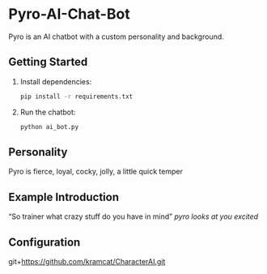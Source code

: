 # Pyro-AI-Chat-Bot 

Pyro is an AI chatbot with a custom personality and background.

## Getting Started

1. Install dependencies:
   ```bash
   pip install -r requirements.txt
   ```

2. Run the chatbot:
   ```bash
   python ai_bot.py
   ```

## Personality

Pyro is fierce, loyal, cocky, jolly, a little quick temper 

## Example Introduction

“So trainer what crazy stuff do you have in mind” *pyro looks at you excited*

## Configuration

git+https://github.com/kramcat/CharacterAI.git
